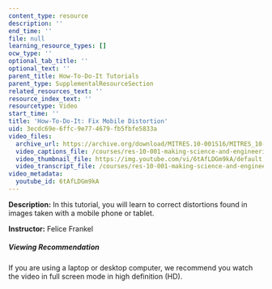 ```yaml
---
content_type: resource
description: ''
end_time: ''
file: null
learning_resource_types: []
ocw_type: ''
optional_tab_title: ''
optional_text: ''
parent_title: How-To-Do-It Tutorials
parent_type: SupplementalResourceSection
related_resources_text: ''
resource_index_text: ''
resourcetype: Video
start_time: ''
title: 'How-To-Do-It: Fix Mobile Distortion'
uid: 3ecdc69e-6ffc-9e77-4679-fb5fbfe5833a
video_files:
  archive_url: https://archive.org/download/MITRES.10-001S16/MITRES_10-001S16_Track41_300k.mp4
  video_captions_file: /courses/res-10-001-making-science-and-engineering-pictures-a-practical-guide-to-presenting-your-work-spring-2016/4c85ca52664655a28d2d0379826a8ab0_6tAfLDGm9kA.vtt
  video_thumbnail_file: https://img.youtube.com/vi/6tAfLDGm9kA/default.jpg
  video_transcript_file: /courses/res-10-001-making-science-and-engineering-pictures-a-practical-guide-to-presenting-your-work-spring-2016/5ec9e7cae64bc066f65072f0356c6931_6tAfLDGm9kA.pdf
video_metadata:
  youtube_id: 6tAfLDGm9kA
---
```


**Description:** In this tutorial, you will learn to correct distortions found in images taken with a mobile phone or tablet.

**Instructor:** Felice Frankel

##### Viewing Recommendation

If you are using a laptop or desktop computer, we recommend you watch the video in full screen mode in high definition (HD).




